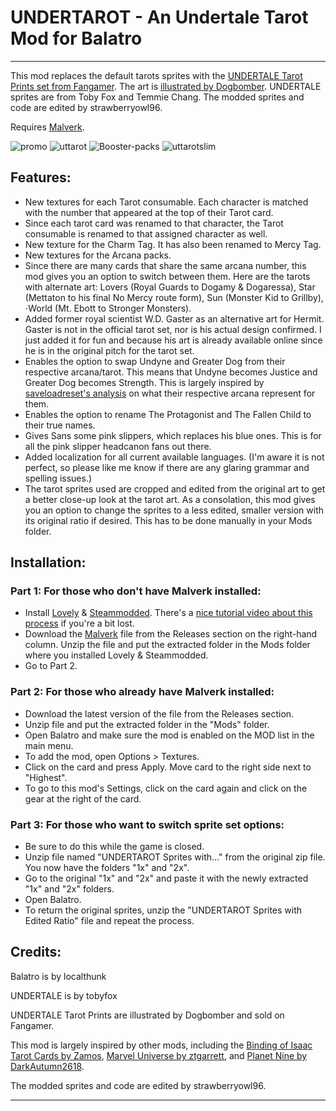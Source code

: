 # UNDERTAROT - An Undertale Tarot Mod for Balatro
---
This mod replaces the default tarots sprites with the [UNDERTALE Tarot Prints set from Fangamer](https://www.fangamer.com/products/undertale-tarot-cards). The art is [illustrated by Dogbomber](https://www.tumblr.com/dogbomber/tagged/undertale%20tarot). UNDERTALE sprites are from Toby Fox and Temmie Chang. The modded sprites and code are edited by strawberryowl96.

Requires [Malverk](https://github.com/Eremel/Malverk).

![promo](https://github.com/user-attachments/assets/7823757c-c792-41f8-a28c-8003314cb8bb)
![uttarot](https://github.com/user-attachments/assets/9a3576a7-7d9e-4842-a910-24bba758f33a)
![Booster-packs](https://github.com/user-attachments/assets/1beb1141-91e9-4ecb-9f7b-c824cac752bd)
![uttarotslim](https://github.com/user-attachments/assets/22a58238-2832-4976-ae30-c9b8d675ead8)

## Features:
- New textures for each Tarot consumable. Each character is matched with the number that appeared at the top of their Tarot card. 
- Since each tarot card was renamed to that character, the Tarot consumable is renamed to that assigned character as well. 
- New texture for the Charm Tag. It has also been renamed to Mercy Tag.
- New textures for the Arcana packs.
- Since there are many cards that share the same arcana number, this mod gives you an option to switch between them. Here are the tarots with alternate art: Lovers (Royal Guards to Dogamy & Dogaressa), Star (Mettaton to his final No Mercy route form), Sun (Monster Kid to Grillby), ⋅World (Mt. Ebott to Stronger Monsters).
- Added former royal scientist W.D. Gaster as an alternative art for Hermit. Gaster is not in the official tarot set, nor is his actual design confirmed. I just added it for fun and because his art is already available online since he is in the original pitch for the tarot set.
- Enables the option to swap Undyne and Greater Dog from their respective arcana/tarot. This means that Undyne becomes Justice and Greater Dog becomes Strength. This is largely inspired by [saveloadreset's analysis](https://saveloadreset.tumblr.com/post/151924918518/ut-tarot-major-arcana) on what their respective arcana represent for them.
- Enables the option to rename The Protagonist and The Fallen Child to their true names.
- Gives Sans some pink slippers, which replaces his blue ones. This is for all the pink slipper headcanon fans out there. 
- Added localization for all current available languages. (I'm aware it is not perfect, so please like me know if there are any glaring grammar and spelling issues.)
- The tarot sprites used are cropped and edited from the original art to get a better close-up look at the tarot art. As a consolation, this mod gives you an option to change the sprites to a less edited, smaller version with its original ratio if desired. This has to be done manually in your Mods folder. 

## Installation: 
### Part 1: For those who don't have Malverk installed: 
- Install [Lovely](https://github.com/ethangreen-dev/lovely-injector) & [Steammodded](https://github.com/Steamopollys/steamodded). There's a [nice tutorial video about this process](https://www.youtube.com/watch?v=uDfxnwHO134) if you're a bit lost.
- Download the [Malverk](https://github.com/Eremel/Malverk) file from the Releases section on the right-hand column. Unzip the file and put the extracted folder in the Mods folder where you installed Lovely & Steammodded.
- Go to Part 2.

### Part 2: For those who already have Malverk installed: 
- Download the latest version of the file from the Releases section.
- Unzip file and put the extracted folder in the "Mods" folder.
- Open Balatro and make sure the mod is enabled on the MOD list in the main menu. 
- To add the mod, open Options > Textures.
- Click on the card and press Apply. Move card to the right side next to "Highest". 
- To go to this mod's Settings, click on the card again and click on the gear at the right of the card.

### Part 3: For those who want to switch sprite set options:
- Be sure to do this while the game is closed.
- Unzip file named "UNDERTAROT Sprites with..." from the original zip file. You now have the folders "1x" and "2x".
- Go to the original "1x" and "2x" and paste it with the newly extracted "1x" and "2x" folders.
- Open Balatro.
- To return the original sprites, unzip the "UNDERTAROT Sprites with Edited Ratio" file and repeat the process.

## Credits:
Balatro is by localthunk

UNDERTALE is by tobyfox

UNDERTALE Tarot Prints are illustrated by Dogbomber and sold on Fangamer. 

This mod is largely inspired by other mods, including the [Binding of Isaac Tarot Cards by Zamos](https://github.com/theZamos/Isaac-Tarot), [Marvel Universe by ztgarrett](https://github.com/ztgarrett/MarvelUniverseBalatroMod), and [Planet Nine by DarkAutumn2618](https://github.com/DarkAutumn2618/balatro-planetnine). 

The modded sprites and code are edited by strawberryowl96.

---
